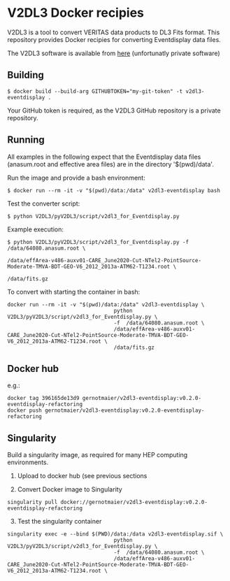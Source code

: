 # V2DL3 Docker recipies

V2DL3 is a tool to convert VERITAS data products to DL3 Fits format. 
This repository provides Docker recipies for converting Eventdisplay data files.

The V2DL3 software is available from [here](https://github.com/VERITAS-Observatory/V2DL3) (unfortunatly private software)

## Building

```
$ docker build --build-arg GITHUBTOKEN="my-git-token" -t v2dl3-eventdisplay .
```

Your GitHub token is required, as the V2DL3 GitHub repository is a private repository.

## Running

All examples in the following expect that the Eventdisplay data files (anasum.root and effective area files) are in the directory '$(pwd)/data'.

Run the image and provide a bash environment:

```
$ docker run --rm -it -v "$(pwd)/data:/data" v2dl3-eventdisplay bash
```

Test the converter script:
```
$ python V2DL3/pyV2DL3/script/v2dl3_for_Eventdisplay.py
```

Example execution:
```
$ python V2DL3/pyV2DL3/script/v2dl3_for_Eventdisplay.py -f /data/64080.anasum.root \
                                                           /data/effArea-v486-auxv01-CARE_June2020-Cut-NTel2-PointSource-Moderate-TMVA-BDT-GEO-V6_2012_2013a-ATM62-T1234.root \
                                                           /data/fits.gz
```

To convert with starting the container in bash:
```
docker run --rm -it -v "$(pwd)/data:/data" v2dl3-eventdisplay \
                                  python V2DL3/pyV2DL3/script/v2dl3_for_Eventdisplay.py \
                                  -f  /data/64080.anasum.root \
                                  /data/effArea-v486-auxv01-CARE_June2020-Cut-NTel2-PointSource-Moderate-TMVA-BDT-GEO-V6_2012_2013a-ATM62-T1234.root \
                                  /data/fits.gz
```

## Docker hub

e.g.:
```
docker tag 396165de13d9 gernotmaier/v2dl3-eventdisplay:v0.2.0-eventdisplay-refactoring
docker push gernotmaier/v2dl3-eventdisplay:v0.2.0-eventdisplay-refactoring

```

## Singularity

Build a singularity image, as required for many HEP computing environments.

1. Upload to docker hub (see previous sections

2. Convert Docker image to Singularity

```
singularity pull docker://gernotmaier/v2dl3-eventdisplay:v0.2.0-eventdisplay-refactoring
```

3. Test the singularity container
```
singularity exec -e --bind $(PWD)/data:/data v2dl3-eventdisplay.sif \
                                  python V2DL3/pyV2DL3/script/v2dl3_for_Eventdisplay.py \
                                  -f  /data/64080.anasum.root \
                                  /data/effArea-v486-auxv01-CARE_June2020-Cut-NTel2-PointSource-Moderate-TMVA-BDT-GEO-V6_2012_2013a-ATM62-T1234.root \
```
